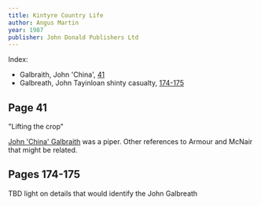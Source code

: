 ```yaml
---
title: Kintyre Country Life
author: Angus Martin
year: 1987
publisher: John Donald Publishers Ltd
---
```


Index:

* Galbraith, John 'China', [41](#page-41)
* Galbreath, John Tayinloan shinty casualty, [174-175](#pages-174-175)

## Page 41

"Lifting the crop"

[John 'China' Galbraith](/galbraith-john-china-1871.md) was a piper.  Other references to Armour and McNair that might be related.

## Pages 174-175

TBD light on details that would identify the John Galbreath

